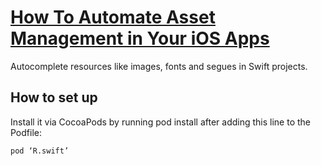 # **[How To Automate Asset Management in Your iOS Apps](https://betterprogramming.pub/how-to-automate-asset-management-in-your-ios-apps-1f465bcaa4ef)** 

Autocomplete resources like images, fonts and segues in Swift projects.

## How to set up 
Install it via CocoaPods by running pod install after adding this line to the Podfile:
```
pod ‘R.swift’
```


